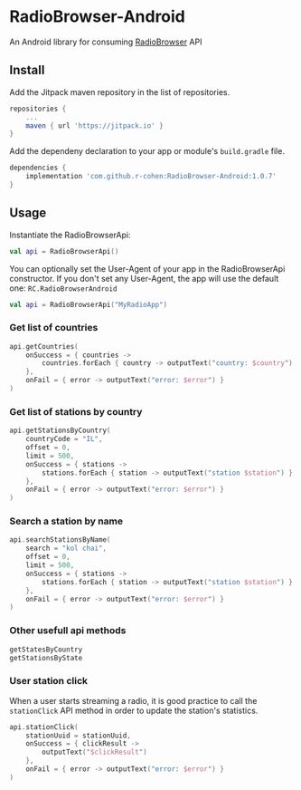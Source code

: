 # RadioBrowser-Android
An Android library for consuming [RadioBrowser](https://www.radio-browser.info/) API

## Install
Add the Jitpack maven repository in the list of repositories.
```gradle
repositories {
    ...
    maven { url 'https://jitpack.io' }
}
```

Add the dependeny declaration to your app or module's `build.gradle` file.
```gradle
dependencies {
    implementation 'com.github.r-cohen:RadioBrowser-Android:1.0.7'
}
```

## Usage
Instantiate the RadioBrowserApi:
```kotlin
val api = RadioBrowserApi()
```
You can optionally set the User-Agent of your app in the RadioBrowserApi constructor.
If you don't set any User-Agent, the app will use the default one: `RC.RadioBrowserAndroid`
```kotlin
val api = RadioBrowserApi("MyRadioApp")
```

### Get list of countries
```kotlin
api.getCountries(
    onSuccess = { countries ->
        countries.forEach { country -> outputText("country: $country") }
    },
    onFail = { error -> outputText("error: $error") }
)
```

### Get list of stations by country
```kotlin
api.getStationsByCountry(
    countryCode = "IL",
    offset = 0,
    limit = 500,
    onSuccess = { stations ->
        stations.forEach { station -> outputText("station $station") }
    },
    onFail = { error -> outputText("error: $error") }
)
```

### Search a station by name
```kotlin
api.searchStationsByName(
    search = "kol chai",
    offset = 0,
    limit = 500,
    onSuccess = { stations ->
        stations.forEach { station -> outputText("station $station") }
    },
    onFail = { error -> outputText("error: $error") }
)
```

### Other usefull api methods
```kotlin
getStatesByCountry
getStationsByState
```

### User station click
When a user starts streaming a radio, it is good practice to call the `stationClick` API method in order to update the station's statistics.
```kotlin
api.stationClick(
    stationUuid = stationUuid,
    onSuccess = { clickResult ->
        outputText("$clickResult")
    },
    onFail = { error -> outputText("error: $error") }
)
```